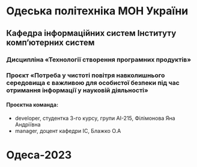 # Одеська політехніка МОН України

## Кафедра інформаційних систем Інституту комп’ютерних систем

### Дисципліна «Технології створення програмних продуктів»

### Проєкт «Потреба у чистоті повітря навколишнього середовища є важливою для особистої безпеки під час отримання інформації у науковій діяльності»

#### Проєктна команда:

- developer, студентка 3-го курсу, групи АІ-215, Філімонова Яна Андріївна
- manager, доцент кафедри ІС, Блажко О.А

# Одеса-2023